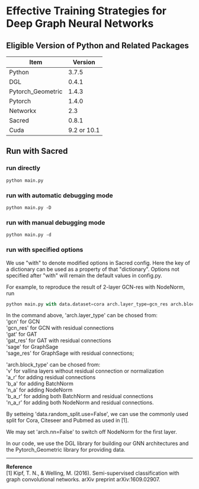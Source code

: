 # Effective Training Strategies for Deep Graph Neural Networks

## Eligible Version of Python and Related Packages

| Item | Version|
| ---- | ---- |
| Python | 3.7.5 |
| DGL | 0.4.1 |
| Pytorch_Geometric| 1.4.3 |
| Pytorch | 1.4.0 |
| Networkx | 2.3 |
| Sacred | 0.8.1 |
| Cuda | 9.2 or 10.1|

## Run with Sacred

### run directly

`python main.py`

### run with automatic debugging mode

`python main.py -D`


### run with manual debugging mode

`python main.py -d`

### run with specified options

We use "with" to denote modified options in Sacred config.
Here the key of a dictionary can be used as a property of that "dictionary".
Options not specified after "with" will remain the default values in config.py.

For example, to reproduce the result of 2-layer GCN-res with NodeNorm, run

```python
python main.py with data.dataset=cora arch.layer_type=gcn_res arch.block_type=n_a_r arch.num_layers=2 arch.dropout.p=0.8 optim.l1_weight=0.001 optim.weight_decay=0.001
```

In the command above, 'arch.layer_type' can be chosed from:
<br>'gcn' for GCN
<br>'gcn_res' for GCN with residual connections
<br>'gat' for GAT
<br>'gat_res' for GAT with residual connections
<br>'sage' for GraphSage
<br>'sage_res' for GraphSage with residual connections;

'arch.block_type' can be chosed from:
<br>'v' for vallina layers without residual connection or normalization
<br>'a_r' for adding residual connections
<br>'b_a' for adding BatchNorm
<br>'n_a' for adding NodeNorm
<br>'b_a_r' for adding both BatchNorm and residual connections
<br>'n_a_r' for adding both NodeNorm and residual connections.

By setteing 'data.random_split.use=False', we can use the commonly used split for Cora, Citeseer and Pubmed as used in [1].

We may set 'arch.nn=False' to switch off NodeNorm for the first layer.

In our code, we use the DGL library for building our GNN architectures and the Pytorch_Geometric library for providing data.


***

**Reference**
<br>[1] Kipf, T. N., & Welling, M. (2016). Semi-supervised classification with graph convolutional networks. arXiv preprint arXiv:1609.02907.
